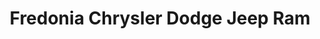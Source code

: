 ---
title: "Fredonia Chrysler Dodge Jeep Ram"
url: /fredonia/fredonia-chrysler-dodge-jeep-ram/
shop: car
---
